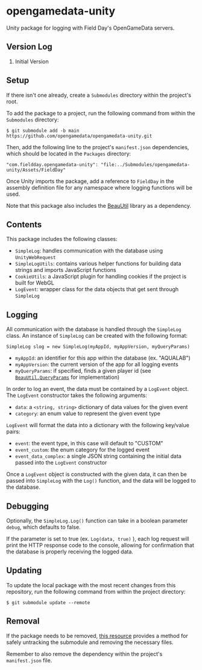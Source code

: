 # opengamedata-unity

Unity package for logging with Field Day's OpenGameData servers.

## Version Log

1. Initial Version

## Setup

If there isn't one already, create a `Submodules` directory within the project's root. 

To add the package to a project, run the following command from within the `Submodules` directory:

`$ git submodule add -b main https://github.com/opengamedata/opengamedata-unity.git`

Then, add the following line to the project's `manifest.json` dependencies, which should be located in the `Packages` directory:

`"com.fieldday.opengamedata-unity": "file:../Submodules/opengamedata-unity/Assets/FieldDay"`

Once Unity imports the package, add a reference to `FieldDay` in the assembly definition file for any namespace where logging functions will be used. 

Note that this package also includes the [BeauUtil](https://github.com/BeauPrime/BeauUtil) library as a dependency.

## Contents

This package includes the following classes:

- `SimpleLog`: handles communication with the database using `UnityWebRequest`
- `SimpleLogUtils`: contains various helper functions for building data strings and imports JavaScript functions
- `CookieUtils`: a JavaScript plugin for handling cookies if the project is built for WebGL
- `LogEvent`: wrapper class for the data objects that get sent through `SimpleLog`

## Logging

All communication with the database is handled through the `SimpleLog` class. An instance of `SimpleLog` can be created with the following format:

`SimpleLog slog = new SimpleLog(myAppId, myAppVersion, myQueryParams)`

- `myAppId`: an identifier for this app within the database (ex. "AQUALAB")
- `myAppVersion`: the current version of the app for all logging events
- `myQueryParams`: if specified, finds a given player id (see [`BeauUtil.QueryParams`](https://github.com/BeauPrime/BeauUtil/blob/master/Assets/BeauUtil/QueryParams.cs) for implementation)

In order to log an event, the data must be contained by a `LogEvent` object. The `LogEvent` constructor takes the following arguments:

- `data`: a `<string, string>` dictionary of data values for the given event
- `category`: an enum value to represent the given event type

`LogEvent` will format the data into a dictionary with the following key/value pairs:
- `event`: the event type, in this case will default to "CUSTOM"
- `event_custom`: the enum category for the logged event
- `event_data_complex`: a single JSON string containing the initial data passed into the `LogEvent` constructor

Once a `LogEvent` object is constructed with the given data, it can then be passed into `SimpleLog` with the `Log()` function, and the data will be logged to the database.

## Debugging

Optionally, the `SimpleLog.Log()` function can take in a boolean parameter `debug`, which defaults to false. 

If the parameter is set to true (ex. `Log(data, true)` ), each log request will print the HTTP response code to the console, allowing for confirmation that the database is properly receiving the logged data.

## Updating

To update the local package with the most recent changes from this repository, run the following command from within the project directory:

`$ git submodule update --remote`

## Removal

If the package needs to be removed, [this resource](https://gist.github.com/myusuf3/7f645819ded92bda6677) provides a method for safely untracking the submodule and removing the necessary files.

Remember to also remove the dependency within the project's `manifest.json` file.
